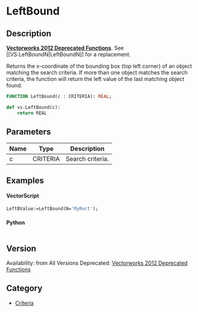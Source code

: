 # LeftBound

## Description
<b>[Vectorworks 2012 Deprecated Functions](../../Common/Versions/Vectorworks%202012.md)</b>. See [[VS:LeftBoundN|LeftBoundN]] for a replacement.

Returns the x-coordinate of the bounding box (top left corner) of an object matching the search criteria. If more than one object matches the search criteria, the function will return the left value of the last matching object found.

```pascal
FUNCTION LeftBound(c : CRITERIA): REAL;
```

```python
def vs.LeftBound(c):
    return REAL
```

## Parameters
|Name|Type|Description|
|---|---|---|
|c|CRITERIA|Search criteria.|

## Examples
#### VectorScript ####
```pascal
LeftBValue:=LeftBound(N='MyRect');
```
#### Python ####
```python

```

## Version
Availability: from All Versions
Deprecated: [Vectorworks 2012 Deprecated Functions](../../Common/Versions/Vectorworks%202012.md)

## Category
* [Criteria](../Categories/Criteria.md)
